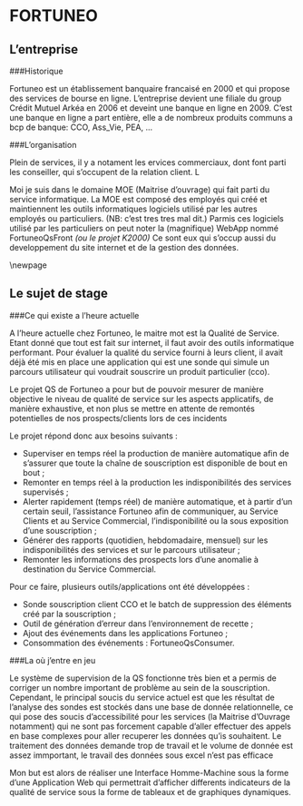 
FORTUNEO
========

 

L’entreprise
------------

###Historique


Fortuneo est un établissement banquaire francaisé en 2000 et qui propose des services de bourse en ligne.
L’entreprise devient une filiale du group Crédit Mutuel Arkéa en 2006 et deveint une banque en ligne en 2009.
C’est une banque en ligne a part entière, elle a de nombreux produits communs a bcp de banque: CCO, Ass_Vie, PEA, ...


###L’organisation

Plein de services, il y a notament les ervices commerciaux, dont font parti les conseiller, qui s’occupent de la relation client. L

Moi je suis dans le domaine MOE (Maitrise d’ouvrage) qui fait parti du service informatique.
La MOE est composé des employés qui créé et maintiennent les outils informatiques logiciels utilisé par les autres employés ou particuliers.
(NB: c’est tres tres mal dit.)
Parmis ces logiciels utilisé par les particuliers on peut noter la (magnifique) WebApp nommé FortuneoQsFront *(ou le projet K2000)*
Ce sont eux qui s’occup aussi du developpement du site internet et de la gestion des données.

\newpage

Le sujet de stage
----------------

###Ce qui existe a l’heure actuelle

A l’heure actuelle chez Fortuneo, le maitre mot est la Qualité de Service. Etant donné que tout est fait sur internet,
il faut avoir des outils informatique performant. Pour évaluer la qualité du service fourni à leurs client, il avait déjà été mis en place
une application qui est une sonde qui simule un parcours utilisateur qui voudrait souscrire un produit particulier (cco).

Le projet QS de Fortuneo a pour but de pouvoir mesurer de manière objective le niveau de qualité de service sur les aspects applicatifs, 
de manière exhaustive, et non plus se mettre en attente de remontés potentielles de nos prospects/clients lors de ces incidents

Le projet répond donc aux besoins suivants :

-   Superviser en temps réel la production de manière automatique afin de s’assurer que 
    toute la chaîne de souscription est disponible de bout en bout ;
-   Remonter en temps réel à la production les indisponibilités des services supervisés ;
-   Alerter rapidement (temps réel) de manière automatique, et à partir d’un certain seuil, 
    l’assistance Fortuneo afin de  communiquer, au Service Clients et au Service Commercial, 
    l’indisponibilité ou la sous exposition d’une souscription ;
-   Générer des rapports (quotidien, hebdomadaire, mensuel) sur les indisponibilités des services et sur le parcours utilisateur ;
-   Remonter les informations des prospects lors d’une anomalie à destination du Service Commercial.

Pour ce faire, plusieurs outils/applications ont été développées :

-   Sonde souscription client CCO et le batch de suppression des éléments créé par la souscription ;
-   Outil de génération d’erreur dans l’environnement de recette ;
-   Ajout des événements dans les applications Fortuneo ;
-   Consommation des événements : FortuneoQsConsumer.

###La où j’entre en jeu

Le système de supervision de la QS fonctionne très bien et a permis de corriger un nombre important de problème au sein de la souscription.
Cependant, le principal soucis du service actuel est que les résultat de l’analyse des sondes est stockés dans une base de donnée relationnelle,
ce qui pose des soucis d’accessibilité pour les services (la Maitrise d’Ouvrage notamment) qui ne sont pas forcement capable d’aller effectuer
des appels en base complexes pour aller recuperer les données qu’is souhaitent. Le traitement des données demande trop de travail et le volume de donnée est
assez immportant, le travail des données sous excel n’est pas efficace

Mon but est alors de réaliser une Interface Homme-Machine sous la forme d’une Application Web qui permettrait d’afficher differents indicateurs de la qualité
de service sous la forme de tableaux et de graphiques dynamiques. 


